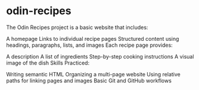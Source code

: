 # odin-recipes
The Odin Recipes project is a basic website that includes:

A homepage
Links to individual recipe pages
Structured content using headings, paragraphs, lists, and images
Each recipe page provides:

A description
A list of ingredients
Step-by-step cooking instructions
A visual image of the dish
Skills Practiced:

Writing semantic HTML
Organizing a multi-page website
Using relative paths for linking pages and images
Basic Git and GitHub workflows